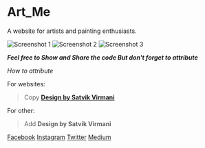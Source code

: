 # Art_Me
A website for artists and painting enthusiasts.

![Screenshot 1](https://ik.imagekit.io/garimaworks999/Github/Art-Me/Light_Theme__3__eeXkeWpNX.png)
![Screenshot 2](https://ik.imagekit.io/garimaworks999/Github/Art-Me/Light_Theme__4__Io2iP_jy05jB.png)
![Screenshot 3](https://ik.imagekit.io/garimaworks999/Github/Art-Me/Light_Theme__5__6BbOVq_eyx.png)


***Feel free to Show and Share the code
But don't forget to attribute***

*How to  attribute*

For websites:
> Copy **<a href="https://www.instagram.com/satvik_virmani/">Design by Satvik Virmani</a>**

For other:
> Add **Design by Satvik Virmani**

[Facebook](https://www.facebook.com/satvik.virmani.9)
[Instagram](https://www.instagram.com/satvik_virmani/)
[Twitter](https://twitter.com/SatvikVirmani?fbclid=IwAR3i2uPR8rlZVjX1UHU9I_33SY2xgmbcJYebk16EKj58GQwjYzc_Nhe9fAc)
[Medium](https://medium.com/@satvikvirmani)
